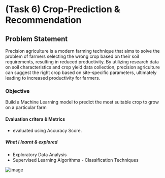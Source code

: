 # (Task 6) Crop-Prediction & Recommendation 

## Problem Statement
Precision agriculture is a modern farming technique that aims to solve the problem of farmers selecting the wrong crop based on their soil requirements, resulting in reduced productivity. By utilizing research data on soil characteristics and crop yield data collection, precision agriculture can suggest the right crop based on site-specific parameters, ultimately leading to increased productivity for farmers.


### Objective
Build a Machine Learning model to predict the most suitable crop to grow on a particular farm

#### Evaluation critera & Metrics
  - evaluated using Accuracy Score.


##### What I learnt & explored 
 - Exploratory Data Analysis 
 - Supervised Learning Algorithms - Classification Techniques



![image](https://user-images.githubusercontent.com/51507434/228625685-1474ba57-66ab-45cf-9de3-c4c663bb8af5.png)
